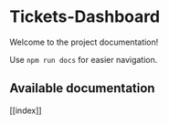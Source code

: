 # Tickets-Dashboard

Welcome to the project documentation!

Use `npm run docs` for easier navigation.

## Available documentation

[[index]]
